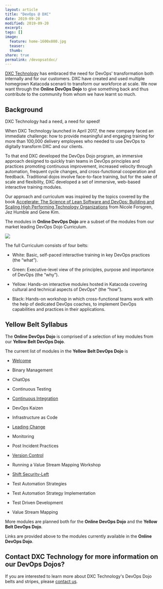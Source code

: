 ```yaml
---
layout: article
title: "DevOps @ DXC"
date: 2019-09-20
modified: 2019-09-20
excerpt:
tags: []
image:
  feature: home-1600x800.jpg
  teaser:
  thumb:
share: true
permalink: /devopsatdxc/
---
```


[DXC Technology](https://www.dxc.technology/) has embraced the need for DevOps' transformation both internally and for our customers. DXC have created and used multiple homegrown Katacoda scenarii to transform our workforce at scale. We now want through the **Online DevOps Dojo** to give something back and thus contribute to the community from whom we have learnt so much.

## Background

DXC Technology had a need, a need for speed!

When DXC Technology launched in April 2017, the new company faced an immediate challenge: how to provide meaningful and engaging training for more than 100,000 delivery employees who needed to use DevOps to digitally transform DXC and our clients.

To that end DXC developed the DevOps Dojo program, an immersive approach designed to quickly train teams in DevOps principles and practices promoting continuous improvement, increased velocity through automation, frequent cycle changes, and cross-functional cooperation and feedback. Traditional dojos involve face-to-face training, but for the sake of scale and flexibility, DXC developed a set of immersive, web-based interactive training modules.

Our approach and curriculum was inspired by the topics covered by the book [Accelerate: The Science of Lean Software and DevOps: Building and Scaling High Performing Technology Organizations](https://itrevolution.com/book/accelerate/) from Nicole Forsgren, Jez Humble and Gene Kim.

The modules in **Online DevOps Dojo** are a subset of the modules from our market leading DevOps Dojo Curriculum.

![](../images/devopsdojo.png)

The full Curriculum consists of four belts:

- White: Basic, self-paced interactive training in key DevOps practices (the “what”).

- Green: Executive-level view of the principles, purpose and importance of DevOps (the “why”).

- Yellow: Hands-on interactive modules hosted in Katacoda covering cultural and technical aspects of DevOps* (the “how”).

- Black: Hands-on workshop in which cross-functional teams work with the help of dedicated DevOps coaches, to implement DevOps capabilities and practices in their applications.

## Yellow Belt Syllabus

The **Online DevOps Dojo** is comprised of a selection of key modules from our **Yellow Belt DevOps Dojo**.

The current list of modules in the **Yellow Belt DevOps Dojo** is

- [Welcome](https://dxc-technology.github.io/about-devops-dojo/katacoda/os1-welcome/)

- Binary Management

- ChatOps

- Continuous Testing

- [Continuous Integration](https://dxc-technology.github.io/about-devops-dojo/katacoda/os4-continuous-integration/)

- DevOps Kaizen

- Infrastructure as Code

- [Leading Change](https://dxc-technology.github.io/about-devops-dojo/katacoda/os2-leading-change/)

- Monitoring

- Post Incident Practices

- [Version Control](https://dxc-technology.github.io/about-devops-dojo/katacoda/os3-version-control/)

- Running a Value Stream Mapping Workshop

- [Shift Security-Left](https://dxc-technology.github.io/about-devops-dojo/katacoda/os5-shift-left-security/)

- Test Automation Strategies

- Test Automation Strategy Implementation

- Test Driven Development

- Value Stream Mapping

More modules are planned both for the **Online DevOps Dojo** and the **Yellow Belt DevOps Dojo**.

Links are provided above to the modules currently available in the **Online DevOps Dojo**.


## Contact DXC Technology for more information on our DevOps Dojos?

If you are interested to learn more about DXC Technology's DevOps Dojo belts and stripes, please [contact us](mailto:%22Online%20DevOps%20Dojo%22%3c9517cf01.CSCPortal.onmicrosoft.com@amer.teams.ms%3e).